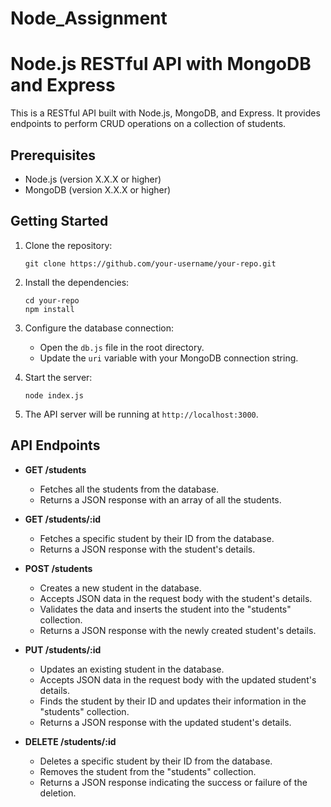 # Node_Assignment

# Node.js RESTful API with MongoDB and Express

This is a RESTful API built with Node.js, MongoDB, and Express. It provides endpoints to perform CRUD operations on a collection of students.

## Prerequisites

- Node.js (version X.X.X or higher)
- MongoDB (version X.X.X or higher)

## Getting Started

1. Clone the repository:

   ```
   git clone https://github.com/your-username/your-repo.git
   ```

2. Install the dependencies:

   ```
   cd your-repo
   npm install
   ```

3. Configure the database connection:

   - Open the `db.js` file in the root directory.
   - Update the `uri` variable with your MongoDB connection string.

4. Start the server:

   ```
   node index.js
   ```

5. The API server will be running at `http://localhost:3000`.

## API Endpoints

- **GET /students**
  - Fetches all the students from the database.
  - Returns a JSON response with an array of all the students.

- **GET /students/:id**
  - Fetches a specific student by their ID from the database.
  - Returns a JSON response with the student's details.

- **POST /students**
  - Creates a new student in the database.
  - Accepts JSON data in the request body with the student's details.
  - Validates the data and inserts the student into the "students" collection.
  - Returns a JSON response with the newly created student's details.

- **PUT /students/:id**
  - Updates an existing student in the database.
  - Accepts JSON data in the request body with the updated student's details.
  - Finds the student by their ID and updates their information in the "students" collection.
  - Returns a JSON response with the updated student's details.

- **DELETE /students/:id**
  - Deletes a specific student by their ID from the database.
  - Removes the student from the "students" collection.
  - Returns a JSON response indicating the success or failure of the deletion.
